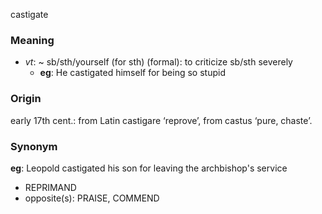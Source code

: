 castigate
### Meaning
+ _vt_: ~ sb/sth/yourself (for sth) (formal): to criticize sb/sth severely
	+ __eg__: He castigated himself for being so stupid

### Origin

early 17th cent.: from Latin castigare ‘reprove’, from castus ‘pure, chaste’.

### Synonym

__eg__: Leopold castigated his son for leaving the archbishop's service

+ REPRIMAND
+ opposite(s): PRAISE, COMMEND


